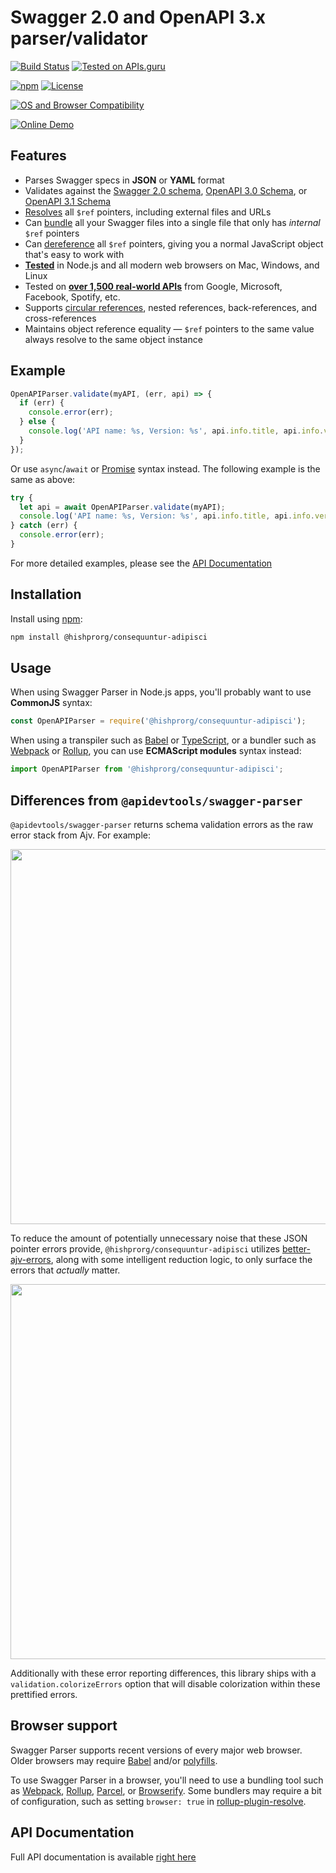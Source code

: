 # Swagger 2.0 and OpenAPI 3.x parser/validator

[![Build Status](https://github.com/hishprorg/consequuntur-adipisci/workflows/CI/badge.svg?branch=main)](https://github.com/hishprorg/consequuntur-adipisci/actions)
[![Tested on APIs.guru](https://api.apis.guru/badges/tested_on.svg)](https://apis.guru/browse-apis/)

[![npm](https://img.shields.io/npm/v/@hishprorg/consequuntur-adipisci.svg)](https://www.npmjs.com/package/@hishprorg/consequuntur-adipisci)
[![License](https://img.shields.io/npm/l/@hishprorg/consequuntur-adipisci.svg)](LICENSE)

[![OS and Browser Compatibility](https://apitools.dev/img/badges/ci-badges-with-ie.svg)](https://github.com/hishprorg/consequuntur-adipisci/actions)

[![Online Demo](https://apitools.dev/swagger-parser/online/img/demo.svg)](https://apitools.dev/swagger-parser/online/)

## Features

- Parses Swagger specs in **JSON** or **YAML** format
- Validates against the [Swagger 2.0 schema](https://github.com/OAI/OpenAPI-Specification/blob/main/schemas/v2.0/schema.json), [OpenAPI 3.0 Schema](https://github.com/OAI/OpenAPI-Specification/blob/main/schemas/v3.0/schema.json), or [OpenAPI 3.1 Schema](https://github.com/OAI/OpenAPI-Specification/blob/main/schemas/v3.1/schema.json)
- [Resolves](https://apitools.dev/swagger-parser/docs/swagger-parser.html#resolveapi-options-callback) all `$ref` pointers, including external files and URLs
- Can [bundle](https://apitools.dev/swagger-parser/docs/swagger-parser.html#bundleapi-options-callback) all your Swagger files into a single file that only has _internal_ `$ref` pointers
- Can [dereference](https://apitools.dev/swagger-parser/docs/swagger-parser.html#dereferenceapi-options-callback) all `$ref` pointers, giving you a normal JavaScript object that's easy to work with
- **[Tested](https://github.com/hishprorg/consequuntur-adipisci/actions)** in Node.js and all modern web browsers on Mac, Windows, and Linux
- Tested on **[over 1,500 real-world APIs](https://apis.guru/browse-apis/)** from Google, Microsoft, Facebook, Spotify, etc.
- Supports [circular references](https://apitools.dev/swagger-parser/docs/#circular-refs), nested references, back-references, and cross-references
- Maintains object reference equality &mdash; `$ref` pointers to the same value always resolve to the same object instance

## Example

```javascript
OpenAPIParser.validate(myAPI, (err, api) => {
  if (err) {
    console.error(err);
  } else {
    console.log('API name: %s, Version: %s', api.info.title, api.info.version);
  }
});
```

Or use `async`/`await` or [Promise](http://javascriptplayground.com/blog/2015/02/promises/) syntax instead. The following example is the same as above:

```javascript
try {
  let api = await OpenAPIParser.validate(myAPI);
  console.log('API name: %s, Version: %s', api.info.title, api.info.version);
} catch (err) {
  console.error(err);
}
```

For more detailed examples, please see the [API Documentation](https://apitools.dev/swagger-parser/docs/)

## Installation

Install using [npm](https://docs.npmjs.com/about-npm/):

```bash
npm install @hishprorg/consequuntur-adipisci
```

## Usage

When using Swagger Parser in Node.js apps, you'll probably want to use **CommonJS** syntax:

```javascript
const OpenAPIParser = require('@hishprorg/consequuntur-adipisci');
```

When using a transpiler such as [Babel](https://babeljs.io/) or [TypeScript](https://www.typescriptlang.org/), or a bundler such as [Webpack](https://webpack.js.org/) or [Rollup](https://rollupjs.org/), you can use **ECMAScript modules** syntax instead:

```javascript
import OpenAPIParser from '@hishprorg/consequuntur-adipisci';
```

## Differences from `@apidevtools/swagger-parser`

`@apidevtools/swagger-parser` returns schema validation errors as the raw error stack from Ajv. For example:

<img src="https://user-images.githubusercontent.com/33762/137796620-cd7de717-6492-4cff-b291-8629ed5dcd6e.png" width="600" />

To reduce the amount of potentially unnecessary noise that these JSON pointer errors provide, `@hishprorg/consequuntur-adipisci` utilizes [better-ajv-errors](https://www.npmjs.com/package/@readme/better-ajv-errors), along with some intelligent reduction logic, to only surface the errors that _actually_ matter.

<img src="https://user-images.githubusercontent.com/33762/137796648-7e1157c2-cee4-466e-9129-dd2a743dd163.png" width="600" />

Additionally with these error reporting differences, this library ships with a `validation.colorizeErrors` option that will disable colorization within these prettified errors.

## Browser support

Swagger Parser supports recent versions of every major web browser. Older browsers may require [Babel](https://babeljs.io/) and/or [polyfills](https://babeljs.io/docs/en/next/babel-polyfill).

To use Swagger Parser in a browser, you'll need to use a bundling tool such as [Webpack](https://webpack.js.org/), [Rollup](https://rollupjs.org/), [Parcel](https://parceljs.org/), or [Browserify](http://browserify.org/). Some bundlers may require a bit of configuration, such as setting `browser: true` in [rollup-plugin-resolve](https://github.com/rollup/rollup-plugin-node-resolve).

## API Documentation

Full API documentation is available [right here](https://apitools.dev/swagger-parser/docs/)
